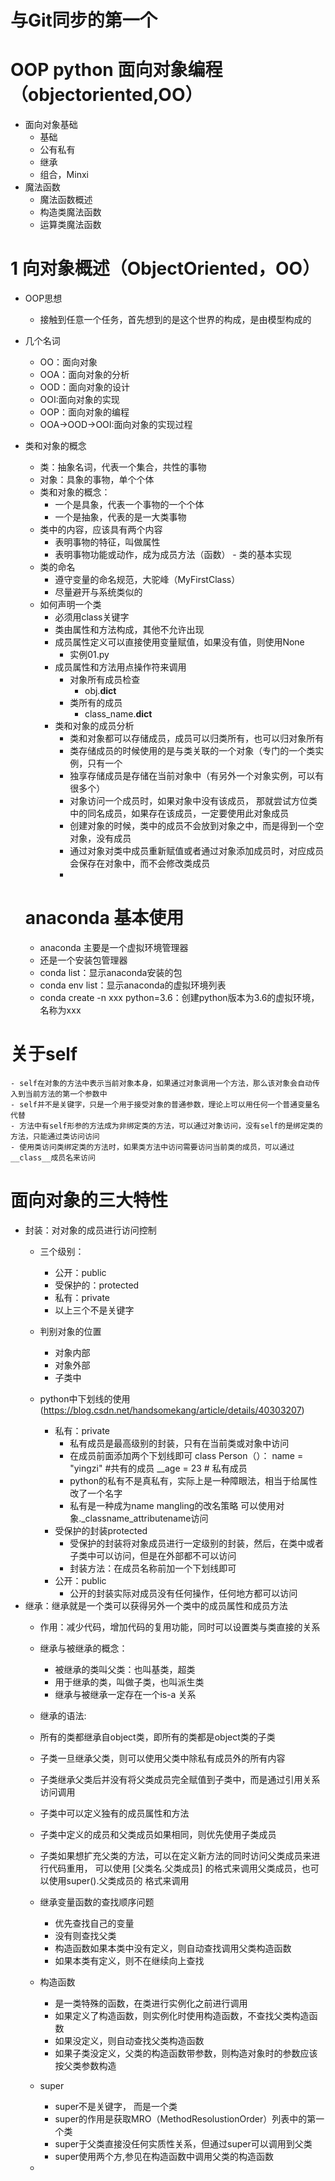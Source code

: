  # 与Git同步的第一个
 # OOP python 面向对象编程 （objectoriented,OO）
  - 面向对象基础
    - 基础
    - 公有私有
    - 继承
    - 组合，Minxi
  - 魔法函数
      - 魔法函数概述
      - 构造类魔法函数
      - 运算类魔法函数
 # 1 向对象概述（ObjectOriented，OO）
  - OOP思想
      - 接触到任意一个任务，首先想到的是这个世界的构成，是由模型构成的
   - 几个名词
      - OO：面向对象
      - OOA：面向对象的分析
      - OOD：面向对象的设计
      - OOI:面向对象的实现
      - OOP：面向对象的编程
      - OOA->OOD->OOI:面向对象的实现过程
   - 类和对象的概念
     - 类：抽象名词，代表一个集合，共性的事物
     - 对象：具象的事物，单个个体
     - 类和对象的概念：
       - 一个是具象，代表一个事物的一个个体
       - 一个是抽象，代表的是一大类事物
     - 类中的内容，应该具有两个内容
       - 表明事物的特征，叫做属性
       - 表明事物功能或动作，成为成员方法（函数）
    - 类的基本实现
     - 类的命名
       - 遵守变量的命名规范，大驼峰（MyFirstClass）
       - 尽量避开与系统类似的
     - 如何声明一个类
       - 必须用class关键字
       - 类由属性和方法构成，其他不允许出现
       - 成员属性定义可以直接使用变量赋值，如果没有值，则使用None
         - 实例01.py
       - 成员属性和方法用点操作符来调用
          - 对象所有成员检查
             - obj.__dict__
          - 类所有的成员
             - class_name.__dict__
       - 类和对象的成员分析
          - 类和对象都可以存储成员，成员可以归类所有，也可以归对象所有
          - 类存储成员的时候使用的是与类关联的一个对象（专门的一个类实例，只有一个
          - 独享存储成员是存储在当前对象中（有另外一个对象实例，可以有很多个）
          - 对象访问一个成员时，如果对象中没有该成员， 那就尝试方位类中的同名成员，如果存在该成员，一定要使用此对象成员
          - 创建对象的时候，类中的成员不会放到对象之中，而是得到一个空对象，没有成员
          - 通过对象对类中成员重新赋值或者通过对象添加成员时，对应成员会保存在对象中，而不会修改类成员
          - 
       
     # anaconda 基本使用
       - anaconda 主要是一个虚拟环境管理器
       - 还是一个安装包管理器
       - conda list：显示anaconda安装的包
       - conda env list：显示anaconda的虚拟环境列表
       - conda create -n xxx python=3.6：创建python版本为3.6的虚拟环境，名称为xxx
       
  # 关于self
    - self在对象的方法中表示当前对象本身，如果通过对象调用一个方法，那么该对象会自动传入到当前方法的第一个参数中
    - self并不是关键字，只是一个用于接受对象的普通参数，理论上可以用任何一个普通变量名代替
    - 方法中有self形参的方法成为非绑定类的方法，可以通过对象访问，没有self的是绑定类的方法，只能通过类访问访问
    - 使用类访问类绑定类的方法时，如果类方法中访问需要访问当前类的成员，可以通过__class__成员名来访问
    
  # 面向对象的三大特性
   - 封装：对对象的成员进行访问控制
     - 三个级别：
         - 公开：public
         - 受保护的：protected
         - 私有：private
         - 以上三个不是关键字
     - 判别对象的位置
         - 对象内部
         - 对象外部
         - 子类中
     - python中下划线的使用(https://blog.csdn.net/handsomekang/article/details/40303207)

         - 私有：private
            - 私有成员是最高级别的封装，只有在当前类或对象中访问
            - 在成员前面添加两个下划线即可
                 class Person（）：
                     name = "yingzi" #共有的成员
                     __age = 23 # 私有成员
            - python的私有不是真私有，实际上是一种障眼法，相当于给属性改了一个名字
            - 私有是一种成为name mangling的改名策略 可以使用对象._classname_attributename访问
         - 受保护的封装protected
            - 受保护的封装将对象成员进行一定级别的封装，然后，在类中或者子类中可以访问，但是在外部都不可以访问
            - 封装方法：在成员名称前加一个下划线即可
         - 公开：public
            - 公开的封装实际对成员没有任何操作，任何地方都可以访问
   - 继承：继承就是一个类可以获得另外一个类中的成员属性和成员方法
      - 作用：减少代码，增加代码的复用功能，同时可以设置类与类直接的关系
      - 继承与被继承的概念：
         - 被继承的类叫父类：也叫基类，超类
         - 用于继承的类，叫做子类，也叫派生类
         - 继承与被继承一定存在一个is-a 关系
      
      - 继承的语法:
       - 所有的类都继承自object类，即所有的类都是object类的子类
       - 子类一旦继承父类，则可以使用父类中除私有成员外的所有内容
       - 子类继承父类后并没有将父类成员完全赋值到子类中，而是通过引用关系访问调用
       - 子类中可以定义独有的成员属性和方法
       - 子类中定义的成员和父类成员如果相同，则优先使用子类成员
       - 子类如果想扩充父类的方法，可以在定义新方法的同时访问父类成员来进行代码重用， 可以使用 [父类名.父类成员] 的格式来调用父类成员，也可以使用super().父类成员的 格式来调用
      
      - 继承变量函数的查找顺序问题
         - 优先查找自己的变量
         - 没有则查找父类
         - 构造函数如果本类中没有定义，则自动查找调用父类构造函数
         - 如果本类有定义，则不在继续向上查找
         
      - 构造函数
         - 是一类特殊的函数，在类进行实例化之前进行调用
         - 如果定义了构造函数，则实例化时使用构造函数，不查找父类构造函数
         - 如果没定义，则自动查找父类构造函数
         - 如果子类没定义，父类的构造函数带参数，则构造对象时的参数应该按父类参数构造
      - super
         - super不是关键字， 而是一个类
         - super的作用是获取MRO（MethodResolustionOrder）列表中的第一个类
         - super于父类直接没任何实质性关系，但通过super可以调用到父类
         - super使用两个方,参见在构造函数中调用父类的构造函数
       - 
       
       
       